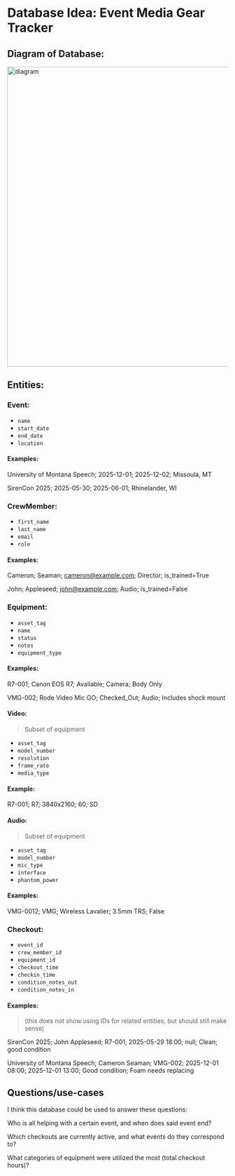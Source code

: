 # Database Idea: Event Media Gear Tracker

## Diagram of Database:
<img width="1116" height="684" alt="diagram" src="https://github.com/user-attachments/assets/551c6ee5-a095-4895-9962-7bd3b15595ee" />

## Entities:
### Event:
- `name`
- `start_date`
- `end_date`
- `location`
#### Examples:
University of Montana Speech; 2025-12-01; 2025-12-02; Missoula, MT

SirenCon 2025; 2025-05-30; 2025-06-01; Rhinelander, WI 

### CrewMember:
- `first_name`
- `last_name`
- `email`
- `role`
#### Examples:
Cameron; Seaman; cameron@example.com; Director; is_trained=True

John; Appleseed; john@example.com; Audio; is_trained=False

### Equipment:
- `asset_tag`
- `name`
- `status`
- `notes`
- `equipment_type`
#### Examples:
R7-001; Canon EOS R7; Available; Camera; Body Only

VMG-002; Rode Video Mic GO; Checked_Out; Audio; Includes shock mount

#### Video:
> Subset of equipment
- `asset_tag`
- `model_number`
- `resolution`
- `frame_rate`
- `media_type`
#### Example:
R7-001; R7; 3840x2160; 60; SD

#### Audio:
> Subset of equipment
- `asset_tag`
- `model_number`
- `mic_type`
- `interface`
- `phantom_power`
#### Examples:
VMG-0012; VMG; Wireless Lavalier; 3.5mm TRS; False

### Checkout:
- `event_id`
- `crew_member_id`
- `equipment_id`
- `checkout_time`
- `checkin_time`
- `condition_notes_out`
- `condition_notes_in`
#### Examples:
> (this does not show using IDs for related entities, but should still make sense)

SirenCon 2025; John Appleseed; R7-001; 2025-05-29 18:00; null; Clean; good condition

University of Montana Speech; Cameron Seaman; VMG-002; 2025-12-01 08:00; 2025-12-01 13:00; Good condition; Foam needs replacing

## Questions/use-cases
I think this database could be used to answer these questions:

Who is all helping with a certain event, and when does said event end?

Which checkouts are currently active, and what events do they correspond to?

What categories of equipment were utilized the most (total checkout hours)?
